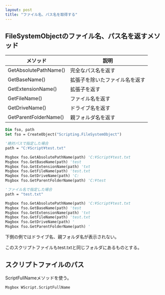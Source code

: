 ```yaml
---
layout: post
title: "ファイル名、パス名を取得する"
---
```


## FileSystemObjectのファイル名、パス名を返すメソッド

|メソッド|説明|
|---|---|
|GetAbsolutePathName()|完全なパス名を返す|
|GetBaseName()|拡張子を除いたファイル名を返す|
|GetExtensionName()|拡張子を返す|
|GetFileName()|ファイル名を返す|
|GetDriveName()|ドライブ名を返す|
|GetParentFolderName()|親フォルダ名を返す|

```vb
Dim fso, path
Set fso = CreateObject("Scripting.FileSystemObject")

'絶対パスで指定した場合
path = "C:¥Script¥test.txt"

Msgbox fso.GetAbsolutePathName(path) 'C:¥Script¥test.txt
Msgbox fso.GetBaseName(path) 'test
Msgbox fso.GetExtensionName(path) 'txt
Msgbox fso.GetFileName(path) 'test.txt
Magbox fso.GetDriveName(path) 'C:
Msgbox fso.GetParentFolderName(path) 'C:¥test

'ファイル名で指定した場合
path = "test.txt"

Msgbox fso.GetAbsolutePathName(path) 'C:¥Script¥test.txt
Msgbox fso.GetBaseName(path) 'test
Msgbox fso.GetExtensionName(path) 'txt
Msgbox fso.GetFileName(path) 'test.txt
Magbox fso.GetDriveName(path) '
Msgbox fso.GetParentFolderName(path) '
```

下側の例ではドライブ名、親フォルダ名が表示されない。

このスクリプトファイルもtest.txtと同じフォルダにあるものとする。

## スクリプトファイルのパス

ScriptFullNameメソッドを使う。

```vb
Msgbox WScript.ScriptFullName
```

